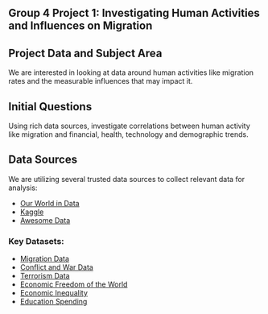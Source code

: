 ## Group 4 Project 1: Investigating Human Activities and Influences on Migration

## Project Data and Subject Area
We are interested in looking at data around human activities like migration rates and the measurable influences that may impact it.

## Initial Questions
Using rich data sources, investigate correlations between human activity like migration and financial, health, technology and demographic trends.

## Data Sources
We are utilizing several trusted data sources to collect relevant data for analysis:
- [Our World in Data](https://ourworldindata.org/) 
- [Kaggle](https://www.kaggle.com/) 
- [Awesome Data](https://github.com/awesomedata/awesome-public-datasets) 

### Key Datasets:
- [Migration Data](https://ourworldindata.org/explorers/migration?tab=chart&Metric=International+emigrants&Period=Total+number&Sub-Metric=Total&Age=All+ages&country=CAN~FRA~DEU~GBR~USA~IND~CHN~SYR~YEM)
- [Conflict and War Data](https://ourworldindata.org/war-and-peace-data-explorers)
- [Terrorism Data](https://ourworldindata.org/terrorism)
- [Economic Freedom of the World](https://efotw.org/economic-freedom/dataset?geozone=world&year=2022&page=dataset&min-year=2&max-year=0&filter=0)
- [Economic Inequality](https://ourworldindata.org/economic-inequality)
- [Education Spending](https://ourworldindata.org/financing-education)
